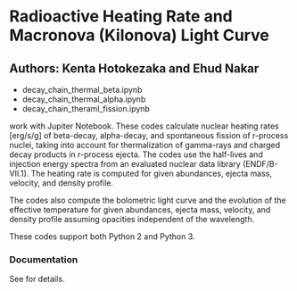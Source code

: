 # Radioactive Heating Rate and Macronova (Kilonova) Light Curve
## Authors: Kenta Hotokezaka and Ehud Nakar


- decay_chain_thermal_beta.ipynb
- decay_chain_thermal_alpha.ipynb
- decay_chain_theraml_fission.ipynb 

work with Jupiter Notebook. These codes calculate nuclear heating rates [erg/s/g]  of beta-decay, alpha-decay, and spontaneous fission of r-process nuclei, taking into account for thermalization of gamma-rays and charged decay products in r-process ejecta. The codes use the half-lives and injection energy spectra from an evaluated nuclear data library (ENDF/B-VII.1). The heating rate is computed for given abundances, ejecta mass, velocity, and density profile.

The codes also compute the bolometric light curve and the evolution of the effective temperature for given abundances, ejecta mass, velocity, and density profile assuming opacities independent of the wavelength.


These codes support both Python 2 and Python 3.


### Documentation
See [](http://github.com/hotokezaka/HeatingRate) for details.
